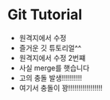 # Git Tutorial

- 원격지에서 수정
- 즐거운 깃 튜토리얼^^
- 원격지에서 수정 2번쨰
- 사실 merge를 햇습니다
- 고의 충돌 발생!!!!!!!!!!
- 여기서 충돌이 꽝!!!!!!!!!!!!!!!!!
